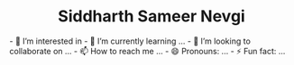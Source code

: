 <center><h1>Siddharth Sameer Nevgi</h1></center>
- 👀 I’m interested in
- 🌱 I’m currently learning ...
- 💞️ I’m looking to collaborate on ...
- 📫 How to reach me ...
- 😄 Pronouns: ...
- ⚡ Fun fact: ...

<!---
Siddharth-Sameer-Nevgi/Siddharth-Sameer-Nevgi is a ✨ special ✨ repository because its `README.md` (this file) appears on your GitHub profile.
You can click the Preview link to take a look at your changes.
--->
